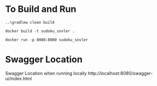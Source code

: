 # To Build and Run
```shell
..\gradlew clean build 
```

```docker
docker build -t sudoku_sovler .

docker run -p 8080:8080 sudoku_sovler
```

# Swagger Location
Swagger Location when running locally
http://localhost:8080/swagger-ui/index.html
